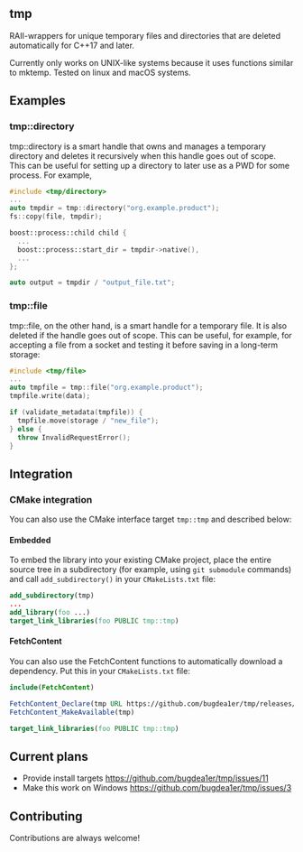 ## tmp

RAII-wrappers for unique temporary files and directories that are deleted automatically for C++17 and later.

Currently only works on UNIX-like systems because it uses functions similar to mktemp. Tested on linux and macOS systems.

## Examples

### tmp::directory
tmp::directory is a smart handle that owns and manages a temporary directory and deletes it recursively when this handle goes out of scope. This can be useful for setting up a directory to later use as a PWD for some process. For example,

```cpp
#include <tmp/directory>
...
auto tmpdir = tmp::directory("org.example.product");
fs::copy(file, tmpdir);

boost::process::child child {
  ...
  boost::process::start_dir = tmpdir->native(),
  ...
};

auto output = tmpdir / "output_file.txt";
```

### tmp::file
tmp::file, on the other hand, is a smart handle for a temporary file. It is also deleted if the handle goes out of scope. This can be useful, for example, for accepting a file from a socket and testing it before saving in a long-term storage:

```cpp
#include <tmp/file>
...
auto tmpfile = tmp::file("org.example.product");
tmpfile.write(data);

if (validate_metadata(tmpfile)) {
  tmpfile.move(storage / "new_file");
} else {
  throw InvalidRequestError();
}
```

## Integration

### CMake integration
You can also use the CMake interface target `tmp::tmp` and described below:

#### Embedded

To embed the library into your existing CMake project, place the entire source tree in a subdirectory (for example, using `git submodule` commands) and call `add_subdirectory()` in your `CMakeLists.txt` file:
```cmake
add_subdirectory(tmp)
...
add_library(foo ...)
target_link_libraries(foo PUBLIC tmp::tmp)
```

#### FetchContent

You can also use the FetchContent functions to automatically download a dependency. Put this in your `CMakeLists.txt` file:
```cmake
include(FetchContent)

FetchContent_Declare(tmp URL https://github.com/bugdea1er/tmp/releases/download/<version>/tmp.tar.xz)
FetchContent_MakeAvailable(tmp)

target_link_libraries(foo PUBLIC tmp::tmp)
```

## Current plans
- Provide install targets https://github.com/bugdea1er/tmp/issues/11
- Make this work on Windows https://github.com/bugdea1er/tmp/issues/3

## Contributing
Contributions are always welcome!
